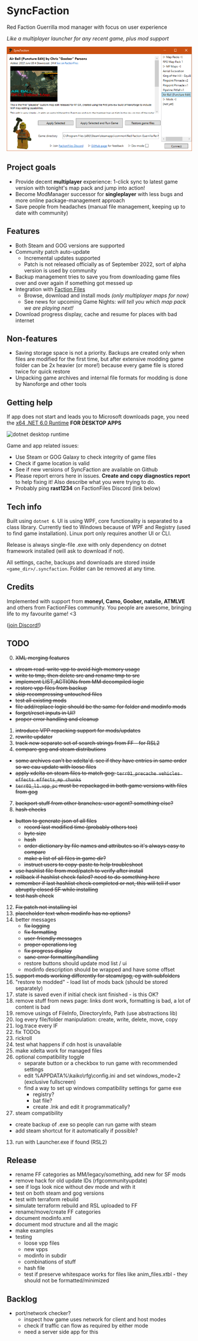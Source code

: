 # SyncFaction

Red Faction Guerrilla mod manager with focus on user experience

*Like a multiplayer launcher for any recent game, plus mod support*

![screenshot](screenshot.png)

## Project goals

* Provide decent **multiplayer** experience: 1-click sync to latest game version with tonight's map pack and jump into action!
* Become ModManager successor for **singleplayer** with less bugs and more online package-management approach
* Save people from headaches (manual file management, keeping up to date with community)

## Features

* Both Steam and GOG versions are supported
* Community patch auto-update
  * Incremental updates supported
  * Patch is not released officially as of September 2022, sort of alpha version is used by community
* Backup management tries to save you from downloading game files over and over again if something got messed up
* Integration with [Faction Files](https://www.factionfiles.com/ff.php?action=files)
  * Browse, download and install mods _(only multiplayer maps for now)_
  * See news for upcoming Game Nights: _will tell you which map pack we are playing next!_
* Download progress display, cache and resume for places with bad internet

## Non-features

* Saving storage space is not a priority. Backups are created only when files are modified for the first time, but after extensive modding game folder can be 2x heavier (or more!) because every game file is stored twice for quick restore
* Unpacking game archives and internal file formats for modding is done by Nanoforge and other tools

## Getting help

If app does not start and leads you to Microsoft downloads page, you need the [x64 .NET 6.0 Runtime](https://dotnet.microsoft.com/en-us/download/dotnet/6.0/runtime) **FOR DESKTOP APPS**

![dotnet desktop runtime](https://user-images.githubusercontent.com/1562341/204090216-2d163e9c-b60e-4e45-88e2-bcd4f21aab69.png)

Game and app related issues:

* Use Steam or GOG Galaxy to check integrity of game files
* Check if game location is valid
* See if new versions of SyncFaction are available on Github
* Please report errors here in issues. **Create and copy diagnostics report** to help fixing it! Also describe what you were trying to do.
* Probably ping **rast1234** on FactionFiles Discord (link below)

## Tech info

Built using `dotnet 6`. UI is using WPF, core functionality is separated to a class library. Currently tied to Windows because of WPF and Registry (used to find game installation). Linux port only requires another UI or CLI.

Release is always single-file .exe with only dependency on dotnet framework installed (will ask to download if not).

All settings, cache, backups and downloads are stored inside `<game_dir>/.syncfaction`. Folder can be removed at any time.

## Credits

Implemented with support from **moneyl, Camo, Goober, natalie, ATMLVE** and others from FactionFiles community. You people are awesome, bringing life to my favourite game! <3

([join Discord!](https://discord.gg/factionfiles))

## TODO

0. ~~XML merging features~~
  * ~~stream read-write vpp to avoid high memory usage~~
  * ~~write to tmp, then delete src and rename tmp to src~~
  * ~~implement LIST_ACTIONs from MM decompiled logic~~
  * ~~restore vpp files from backup~~
  * ~~skip recompressing untouched files~~
  * ~~test all existing mods~~
  * ~~file add/replace logic should be the same for folder and modinfo mods~~
  * ~~forget/reset inputs in UI?~~
  * ~~proper error handling and cleanup~~
1. ~~introduce VPP repacking support for mods/updates~~
2. ~~rewrite updater~~
3. ~~track new separate set of search strings from FF - for RSL2~~
4. ~~compare gog and steam distributions~~
  * ~~some archives can't be xdelta'd. see if they have entries in same order so we cau update with loose files~~
  * ~~apply xdelta on steam files to match gog: `terr01_precache vehicles effects effects_mp chunks`~~
  * ~~`terr01_l1.vpp_pc` must be repackaged in both game versions with files from gog~~
7. ~~backport stuff from other branches: user agent? something else?~~
8. ~~hash checks~~
  * ~~button to generate json of all files~~
    * ~~record last modified time (probably others too)~~
    * ~~byte size~~
    * ~~hash~~
    * ~~order dictionary by file names and attributes so it's always easy to compare~~
    * ~~make a list of all files in game dir?~~
    * ~~instruct users to copy-paste to help troubleshoot~~
  * ~~use hashlist file from mod/patch to verify after install~~
  * ~~rollback if hashlist check failed? need to do something here~~
  * ~~remember if last hashlist check completed or not, this will tell if user abruptly closed SF while installing~~
  * ~~test hash check~~
12. ~~Fix patch not installing lol~~
16. ~~placeholder text when modinfo has no options?~~
17. better messages
    * ~~fix logging~~
    * ~~fix formatting~~
    * ~~user-friendly messages~~
    * ~~proper operations log~~
    * ~~fix progress display~~
    * ~~sane error formatting/handling~~
    * restore buttons should update mod list / ui
    * modinfo description should be wrapped and have some offset
20. ~~support mods working differently for steam/gog, eg with subfolders~~
21. "restore to modded" - load list of mods back (should be stored separately)
22. state is saved even if initial check isnt finished - is this OK?
23. remove stuff from news page: links dont work, formatting is bad, a lot of content is bad
24. remove usings of FileInfo, DirectoryInfo, Path (use abstractions lib)
25. log every file/folder manipulation: create, write, delete, move, copy
26. log.trace every IF
27. fix TODOs
28. rickroll
29. test what happens if cdn host is unavailable
30. make xdelta work for managed files
10. optional compatibility toggle
    * separate button or a checkbox to run game with recommended settings
    * edit %APPDATA%\kaiko\rfg\config.ini and set windows_mode=2 (exclusive fullscreen)
    * find a way to set up windows compatibility settings for game exe
      * registry?
      * bat file?
      * create .lnk and edit it programmatically?
10. steam compatibility
  * create backup of .exe so people can run game with steam
  * add steam shortcut for it automatically if possible?
13. run with Launcher.exe if found (RSL2)


## Release

* rename FF categories as MM/legacy/something, add new for SF mods
* remove hack for old update IDs (rfgcommunityupdate)
* see if logs look nice without dev mode and with it
* test on both steam and gog versions
* test with terraform rebuild
* simulate terraform rebuild and RSL uploaded to FF
* rename/move/create FF categories
* document modinfo.xml
* document mod structure and all the magic
* make examples
* testing
  * loose vpp files
  * new vpps
  * modinfo in subdir
  * combinations of stuff
  * hash file
  * test if preserve whitespace works for files like anim_files.xtbl - they should not be formatted/minimized


## Backlog

* port/network checker?
  * inspect how game uses network for client and host modes
  * check if traffic can flow as required by either mode
  * need a server side app for this
